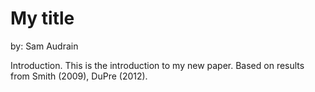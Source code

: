 # My title

by: Sam Audrain

Introduction. This is the introduction to my new paper. Based on results from Smith (2009), DuPre (2012).
